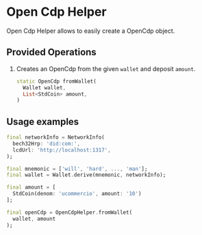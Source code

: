 # Open Cdp Helper

Open Cdp Helper allows to easily create a OpenCdp object.

## Provided Operations

1. Creates an OpenCdp from the given `wallet` and deposit `amount`.

    ```dart
    static OpenCdp fromWallet(
      Wallet wallet,
      List<StdCoin> amount,
    )
    ```

## Usage examples

```dart
final networkInfo = NetworkInfo(
  bech32Hrp: 'did:com:',
  lcdUrl: 'http://localhost:1317',
);

final mnemonic = ['will', 'hard', ..., 'man'];
final wallet = Wallet.derive(mnemonic, networkInfo);

final amount = [
  StdCoin(denom: 'ucommercio', amount: '10')
];

final openCdp = OpenCdpHelper.fromWallet(
  wallet, amount
);
```
